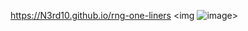 <a href="https://N3rd10.github.io/rng-one-liners">https://N3rd10.github.io/rng-one-liners</a>
<img ![image](https://github.com/user-attachments/assets/83c725d8-11ea-4bcc-a296-6a9b3566e27b)>
